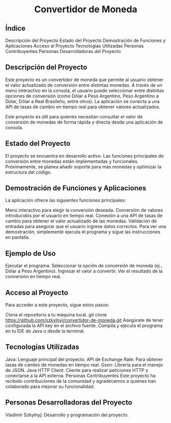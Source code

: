 <h1 align="center"> Convertidor de Moneda </h1>

<h2>Índice</h2>

Descripción del Proyecto
Estado del Proyecto
Demostración de Funciones y Aplicaciones
Acceso al Proyecto
Tecnologías Utilizadas
Personas Contribuyentes
Personas Desarrolladoras del Proyecto

<h2>Descripción del Proyecto </h2>
Este proyecto es un convertidor de moneda que permite al usuario obtener el valor actualizado de conversión entre distintas monedas. A través de un menú interactivo en la consola, el usuario puede seleccionar entre distintas opciones de conversión (como Dólar a Peso Argentino, Peso Argentino a Dólar, Dólar a Real Brasileño, entre otros). La aplicación se conecta a una API de tasas de cambio en tiempo real para obtener valores actualizados.

Este proyecto es útil para quienes necesitan consultar el valor de conversión de monedas de forma rápida y directa desde una aplicación de consola.

<h2>Estado del Proyecto</h2>

El proyecto se encuentra en desarrollo activo. Las funciones principales de conversión entre monedas están implementadas y funcionales. Próximamente, se planea añadir soporte para más monedas y optimizar la estructura del código.

<h2>Demostración de Funciones y Aplicaciones</h2>
La aplicación ofrece las siguientes funciones principales:

Menú interactivo para elegir la conversión deseada.
Conversión de valores introducidos por el usuario en tiempo real.
Conexión a una API de tasas de cambio para obtener el valor actualizado de las monedas.
Validación de entradas para asegurar que el usuario ingrese datos correctos.
Para ver una demostración, simplemente ejecuta el programa y sigue las instrucciones en pantalla.

<h2>Ejemplo de Uso</h2>
Ejecutar el programa.
Seleccionar la opción de conversión de moneda (ej., Dólar a Peso Argentino).
Ingresar el valor a convertir.
Ver el resultado de la conversión en tiempo real.
<h2>Acceso al Proyecto</h2>
Para acceder a este proyecto, sigue estos pasos:

Clona el repositorio a tu máquina local.
git clone https://github.com/szkylnyj/convertidor-de-moneda.git
Asegúrate de tener configurada la API key en el archivo fuente.
Compila y ejecuta el programa en tu IDE de Java o desde la terminal.

<h2>Tecnologías Utilizadas</h2>
Java: Lenguaje principal del proyecto.
API de Exchange Rate: Para obtener tasas de cambio de monedas en tiempo real.
Gson: Librería para el manejo de JSON.
Java HTTP Client: Cliente para realizar peticiones HTTP y conectarse a la API externa.
Personas Contribuyentes
Este proyecto ha recibido contribuciones de la comunidad y agradecemos a quienes han colaborado para mejorar su funcionalidad.

<h2>Personas Desarrolladoras del Proyecto</h2>
Vladimir Szkylnyj: Desarrollo y programación del proyecto.

